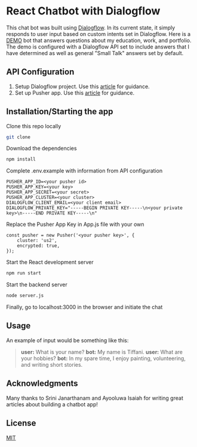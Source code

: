 # React Chatbot with Dialogflow

This chat bot was built using [Dialogflow](https://dialogflow.com/). In its current state, it simply responds to user input based on custom intents set in Dialogflow. Here is a [DEMO]() bot that answers questions about my education, work, and portfolio. The demo is configured with a Dialogflow API set to include answers that I have determined as well as general "Small Talk" answers set by default. 

## API Configuration

1. Setup Dialogflow project. Use this [article](https://tutorials.botsfloor.com/building-your-own-chatbot-using-dialogflow-1b6ca92b3d3f) for guidance. 
2. Set up Pusher app. Use this [article](https://pusher.com/tutorials/weather-chatbot-react-dialogflow) for guidance.

## Installation/Starting the app

Clone this repo locally 

```bash
git clone 
```

Download the dependencies

```bash
npm install
```

Complete .env.example with information from API configuration

```
PUSHER_APP_ID=<your pusher id>
PUSHER_APP_KEY=<your key>
PUSHER_APP_SECRET=<your secret>
PUSHER_APP_CLUSTER=<your cluster>
DIALOGFLOW_CLIENT_EMAIL=<your client email>
DIALOGFLOW_PRIVATE_KEY="-----BEGIN PRIVATE KEY-----\n<your private key>\n-----END PRIVATE KEY-----\n"
```

Replace the Pusher App Key in App.js file with your own

```
const pusher = new Pusher('<your pusher key>', {
    cluster: 'us2',
    encrypted: true,
});
```

Start the React development server

```bash
npm run start
```

Start the backend server 

```bash
node server.js
```

Finally, go to localhost:3000 in the browser and initiate the chat

## Usage

An example of input would be something like this:

> **user:** What is your name? 
> **bot:**  My name is Tiffani. 
> **user:** What are your hobbies?
> **bot:** In my spare time, I enjoy painting, volunteering, and writing short stories.

## Acknowledgments

Many thanks to Srini Janarthanam and Ayooluwa Isaiah for writing great articles about building a chatbot app!

## License
[MIT](https://choosealicense.com/licenses/mit/)